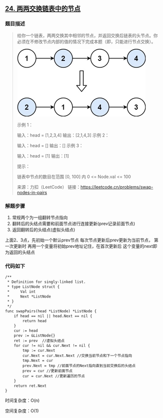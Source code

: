 ## [24. 两两交换链表中的节点](https://leetcode.cn/problems/swap-nodes-in-pairs/)

### 题目描述

> 给你一个链表，两两交换其中相邻的节点，并返回交换后链表的头节点。你必须在不修改节点内部的值的情况下完成本题（即，只能进行节点交换）。
>
> ![](assets/swap_ex1.jpg) 
>
> 示例 1：
>
> 输入：head = [1,2,3,4]
> 输出：[2,1,4,3]
> 示例 2：
>
> 输入：head = []
> 输出：[]
> 示例 3：
>
> 输入：head = [1]
> 输出：[1]
>
>
> 提示：
>
> 链表中节点的数目在范围 [0, 100] 内
> 0 <= Node.val <= 100
>
> 来源：力扣（LeetCode）
> 链接：https://leetcode.cn/problems/swap-nodes-in-pairs

### 解题步骤

1. 常规两个为一组翻转节点指向
2. 翻转后的头结点需要和前面节点进行连接更新(prev记录前面节点)
3. 返回翻转后的头结点(虚拟头结点)

上面2、3点，先初始一个默认prev节点 每次节点更新后prev更新为当前节点， 第一次更新时 再用一个变量将初始prev地址记住，在首次更新后 这个变量的next即为返回的头结点

### 代码如下

```golang
/**
 * Definition for singly-linked list.
 * type ListNode struct {
 *     Val int
 *     Next *ListNode
 * }
 */
func swapPairs(head *ListNode) *ListNode {
    if head == nil || head.Next == nil {
        return head
    }
    cur := head
    prev := &ListNode{}
    ret := prev  //虚拟头结点
    for cur != nil && cur.Next != nil {
        tmp := cur.Next
        cur.Next = cur.Next.Next //交换当前节点和下一个节点指向
        tmp.Next = cur
        prev.Next = tmp //前面节点的Next指向直到当前交换后的头结点
        prev = cur //更新前面节点
        cur = cur.Next //更新遍历的节点
    }
    return ret.Next
}
```

时间复杂度：O(n)

空间复杂度：O(1)